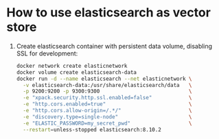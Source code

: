 # How to use elasticsearch as vector store

1. Create elasticsearch container with persistent data volume, disabling SSL for development:

    ```sh
    docker network create elasticnetwork
    docker volume create elasticsearch-data
    docker run -d --name elasticsearch --net elasticnetwork \
      -v elasticsearch-data:/usr/share/elasticsearch/data   \
      -p 9200:9200 -p 9300:9300                             \
      -e "xpack.security.http.ssl.enabled=false"            \
      -e "http.cors.enabled=true"                           \
      -e "http.cors.allow-origin=/.*/"                      \
      -e "discovery.type=single-node"                       \
      -e "ELASTIC_PASSWORD=my_secret_pwd"                   \
      --restart=unless-stopped elasticsearch:8.10.2
    ```

